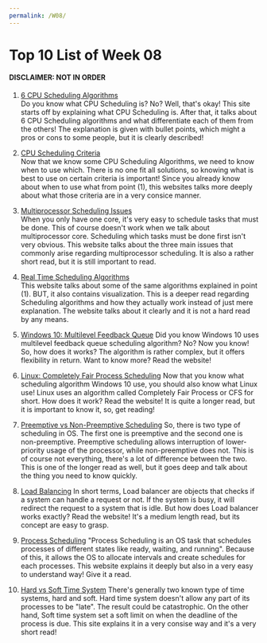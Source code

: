 ```yaml
---
permalink: /W08/
---
```

# Top 10 List of Week 08

#### DISCLAIMER: NOT IN ORDER
1. [6 CPU Scheduling Algorithms](https://www.guru99.com/cpu-scheduling-algorithms.html)<br>
Do you know what CPU Scheduling is? No? Well, that's okay! This site starts off by explaining what CPU Scheduling is.
After that, it talks about 6 CPU Scheduling algorithms and what differentiate each of them from the others!
The explanation is given with bullet points, which might a pros or cons to some people, but it is clearly described!

2. [CPU Scheduling Criteria](https://www.geeksforgeeks.org/cpu-scheduling-criteria/)<br>
Now that we know some CPU Scheduling Algorithms, we need to know when to use which.
There is no one fit all solutions, so knowing what is best to use on certain criteria is important!
Since you already know about when to use what from point (1), this websites talks more deeply about what those criteria are
in a very consice manner.

3. [Multiprocessor Scheduling Issues](https://www.ques10.com/p/46913/issues-in-multiprocessor-scheduling-1/)<br>
When you only have one core, it's very easy to schedule tasks that must be done. 
This of course doesn't work when we talk about multiprocessor core. Scheduling which tasks must be done first isn't very obvious.
This website talks about the three main issues that commonly arise regarding multiprocessor scheduling.
It is also a rather short read, but it is still important to read.

4. [Real Time Scheduling Algorithms](https://open4tech.com/rtos-scheduling-algorithms/)<br>
This website talks about some of the same algorithms explained in point (1). BUT, it also contains visualization.
This is a deeper read regarding Scheduling algorithms and how they actually work instead of just mere explanation.
The website talks about it clearly and it is not a hard read by any means.

5. [Windows 10: Multilevel Feedback Queue](https://www.geeksforgeeks.org/multilevel-feedback-queue-scheduling-mlfq-cpu-scheduling/)
Did you know Windows 10 uses multilevel feedback queue scheduling algorithm? No? Now you know!
So, how does it works? The algorithm is rather complex, but it offers flexibility in return.
Want to know more? Read the website!

6. [Linux: Completely Fair Process Scheduling](https://opensource.com/article/19/2/fair-scheduling-linux)
Now that you know what scheduling algorithm Windows 10 use, you should also know what Linux use!
Linux uses an algorithm called Completely Fair Process or CFS for short.
How does it work? Read the website!
It is quite a longer read, but it is important to know it, so, get reading!

7. [Preemptive vs Non-Preemptive Scheduling](https://www.guru99.com/preemptive-vs-non-preemptive-scheduling.html)
So, there is two type of scheduling in OS. The first one is preemptive and the second one is non-preemptive.
Preemptive scheduling allows interruption of lower-priority usage of the processor, while non-preemptive does not.
This is of course not everything, there's a lot of difference between the two.
This is one of the longer read as well, but it goes deep and talk about the thing you need to know quickly.

8. [Load Balancing](https://www.citrix.com/en-id/solutions/app-delivery-and-security/load-balancing/what-is-load-balancing.html)
In short terms, Load balancer are objects that checks if a system can handle a request or not.
If the system is busy, it will redirect the request to a system that is idle.
But how does Load balancer works exactly?
Read the website! It's a medium length read, but its concept are easy to grasp.

9. [Process Scheduling](https://www.guru99.com/process-scheduling.html)
"Process Scheduling is an OS task that schedules processes of different states like ready, waiting, and running".
Because of this, it allows the OS to allocate intervals and create schedules for each processes.
This website explains it deeply but also in a very easy to understand way!
Give it a read.

10. [Hard vs Soft Time System](https://www.geeksforgeeks.org/difference-between-hard-real-time-and-soft-real-time-system/)
There's generally two known type of time systems, hard and soft.
Hard time system doesn't allow any part of its processes to be "late". The result could be catastrophic.
On the other hand, Soft time system set a soft limit on when the deadline of the process is due.
This site explains it in a very consise way and it's a very short read!
